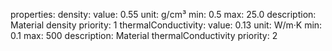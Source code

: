 properties:
  density:
    value: 0.55
    unit: g/cm³
    min: 0.5
    max: 25.0
    description: Material density
    priority: 1
  thermalConductivity:
    value: 0.13
    unit: W/m·K
    min: 0.1
    max: 500
    description: Material thermalConductivity
    priority: 2
